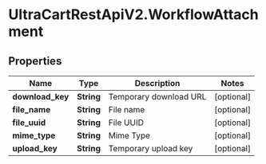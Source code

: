 # UltraCartRestApiV2.WorkflowAttachment

## Properties

Name | Type | Description | Notes
------------ | ------------- | ------------- | -------------
**download_key** | **String** | Temporary download URL | [optional] 
**file_name** | **String** | File name | [optional] 
**file_uuid** | **String** | File UUID | [optional] 
**mime_type** | **String** | Mime Type | [optional] 
**upload_key** | **String** | Temporary upload key | [optional] 


